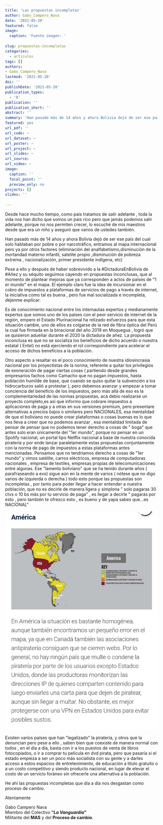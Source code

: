 ```yaml
---
title: 'Las propuestas incompletas'
author: Gabo_Campero_Nava
date: '2021-05-20'
featured: false
image:
  caption: 'Fuente imagen: '

slug: propuestas-incompletas
categories:
  - articulos
tags: []
authors:
- Gabo_Campero_Nava
lastmod: '2021-05-20'
doi: ''
publishDate: '2021-05-20'
publication_types:
  - '0'
publication: ''
publication_short: ''
abstract: ''
summary: 'Han pasado más de 14 años y ahora Bolivia dejó de ser ese país del cual solo hablaban por pobre o por narcotráfico, entramos al mapa internacional pero ya por otros factores'
featured: yes
url_pdf: ''
url_code: ~
url_dataset: ~
url_poster: ~
url_project: ~
url_slides: ~
url_source: 
url_video: ~
image:
  caption: ''
  focal_point: ''
  preview_only: no
projects: []
slides: ''

---
```


Desde hace mucho tiempo, como pais tratamos de salir adelante , toda la vida nos han dicho que somos un pais rico pero que jamás podemos salir adelante, porque no nos permiten crecer, lo escuché de mis maestros desde que era un niño y aseguró que varios de ustedes también.

Han pasado más de 14 años y ahora Bolivia dejó de ser ese país del cual solo hablaban por pobre o por narcotráfico, entramos al mapa internacional pero ya por otros factores (eliminación del analfabetismo,disminución de la mortandad materno infantil, satelite propio ,disminución de pobreza extrema , nacionalización, primer presidente indígena, etc)

Pese a ello y después de haber sobrevivido a la #DictaduraEnBolivia de #Añez y su séquito seguimos cayendo en propuestas inconclusas, que al momento de plantear mejoras que ya corresponden a actos de países de "1 er mundo" en el mapa. El ejemplo claro fue la idea de incursionar en el cobro de impuestos a plataformas de servicios de pago a través de internet, la iniciativa como tal es buena , pero fue mal socializada e incompleta, déjenme explicar:

Es de conocimiento nacional entre los internautas expertos y medianamente expertos que somos uno de los países con el peor servicio de internet de la región, empero el Estado Plurinacional ha relizado esfuerzos para que esta situación cambie, uno de ellos es colgarse de la red de fibra óptica del Perú la cual fue firmada en la binacional del año 2019 en Moquegua , logró que se quisieron adueñar durante el 2020 la dictadura de añez. La propuesta inconclusa es que no se socializa los beneficios de dicho acuerdo o nuestra estatal ( Entel) no está ejerciendo el rol correspondiente para acelerar el acceso de dichos beneficios a la población.

Otro aspecto a resaltar es el poco conocimiento de nuestra idiosincrasia nacional por los proyectistas de la norma, referente a quitar los privilegios de exoneración de pagar ciertas cosas ( partiendo desde grandes empresarios fachos como Camacho que no pagan impuestos, hasta población humilde de base, que cuando se quiso quitar la subvención a los hidrocarburos salió a protestar ), pero debemos avanzar y empezar a tomar conciencia del beneficio de los impuestos, pero más allá de eso es la complementariedad de las normas propuestas, acá debio realizarse un proyecto completo,es así que informo que cobrare impuestos a aplicaciones de paga y a otras en sus versiones premium, pero presentare alternativas a precios bajos o similares pero NACIONALES, esa mentalidad de que el boliviano no puede crear plataformas o cosas buenas es lo que nos lleva a creer que no podemos avanzar , esa mentalidad limitada de pensar de pensar que no podemos tener derecho a cosas de " boga" que antes solo eran únicamente del "1er mundo", porque no pensar en un Spotify nacional, un portal tipo Netflix nacional a base de nuestra conocida piratería y por ende lanzar paralelamente estas propuestas conjuntamente con la norma de pago de impuestos a estas plataformas antes mencionadas. Pensamos que no tendríamos derecho a cosas de "1er mundo" y vimos satélite, carros eléctricos, empresa de computadoras nacionales , empresa de textiles, empresas propias de telecomunicaciones entre algunas. Ese "lamento boliviano" que se ha tenido durante años ( parafraseando a evo) sigue aún en la mente de varios ( nótese que no digo varios de izquierda o derecha ) todo esto porque las propuestas son incompletas , por tanto para poder llegar a hacer entender a nuestra población, que no es decirle de manera ligera y simplona " solo pagaras 30 ctvs o 10 bs más por tu servicio de paga" , es llegar a decirle " pagarás por esto , pero también te ofrezco esto , es bueno y de yapa sabes que...es NACIONAL" 

![](1.jpeg)

Existen varios países que han "legalizado" la piratería, y otros que la denuncian pero pese a ello , saben bien que coexiste de manera normal con todos , en el día a día, basta con ir a los puestos de venta de libros fotocopiados, o ir a comprar tu película en dvd pirata, pero que pasaría si el estado empieza a ser un poco más socialista con su gente y a darles acceso a estos espacios de entretenimiento, de educación a título gratuito o a un costo competitivo y siendo producto nacional, en lugar de elevar el costo de un servicio foráneo sin ofrecerle una alternativa a la población. 

He ahí las propuestas incompletas que día a día nos desgastan como proceso de cambio.

Atentamente 

Gabo Campero Nava<br>
Miembro del Colectivo **“*La Vanguardia*”**<br>
Militante del **MAS** y del **Proceso de cambio**.<br>
